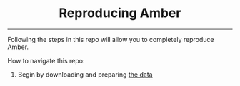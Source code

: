 <h1 align="center">Reproducing Amber</h1>

---
Following the steps in this repo will allow you to completely reproduce Amber.

How to navigate this repo:
1. Begin by downloading and preparing [the data]() 
